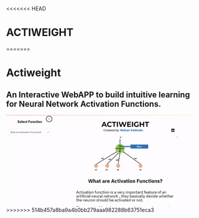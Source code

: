 <<<<<<< HEAD
# ACTIWEIGHT
=======
# Actiweight
## An Interactive WebAPP to build intuitive learning for Neural Network Activation Functions.
<img align="center" src="actiweight.gif" width=700px>
>>>>>>> 514b457a8ba9a4b0bb279aaa982288b63751eca3
